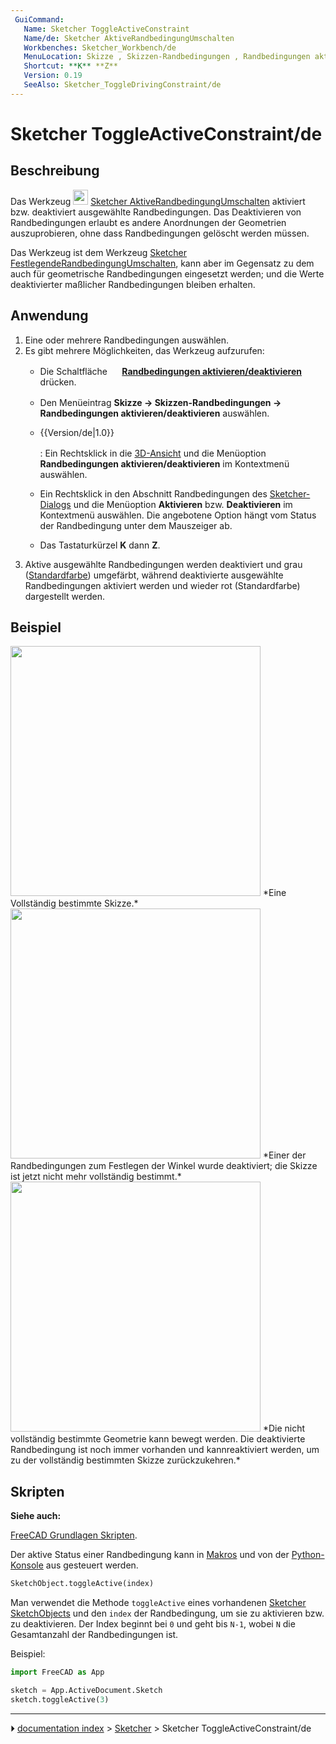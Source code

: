 ```yaml
---
 GuiCommand:
   Name: Sketcher ToggleActiveConstraint
   Name/de: Sketcher AktiveRandbedingungUmschalten
   Workbenches: Sketcher_Workbench/de
   MenuLocation: Skizze , Skizzen-Randbedingungen , Randbedingungen aktivieren/deaktivieren
   Shortcut: **K** **Z**
   Version: 0.19
   SeeAlso: Sketcher_ToggleDrivingConstraint/de
---
```


# Sketcher ToggleActiveConstraint/de



## Beschreibung

Das Werkzeug <img alt="" src=images/Sketcher_ToggleActiveConstraint.svg  style="width:24px;"> [Sketcher AktiveRandbedingungUmschalten](Sketcher_ToggleActiveConstraint/de.md) aktiviert bzw. deaktiviert ausgewählte Randbedingungen. Das Deaktivieren von Randbedingungen erlaubt es andere Anordnungen der Geometrien auszuprobieren, ohne dass Randbedingungen gelöscht werden müssen.

Das Werkzeug ist dem Werkzeug [Sketcher FestlegendeRandbedingungUmschalten](Sketcher_ToggleDrivingConstraint/de.md), kann aber im Gegensatz zu dem auch für geometrische Randbedingungen eingesetzt werden; und die Werte deaktivierter maßlicher Randbedingungen bleiben erhalten.



## Anwendung

1.  Eine oder mehrere Randbedingungen auswählen.
2.  Es gibt mehrere Möglichkeiten, das Werkzeug aufzurufen:
    -   Die Schaltfläche **<img src="images/Sketcher_ToggleActiveConstraint.svg" width=16px> [Randbedingungen aktivieren/deaktivieren](Sketcher_ToggleActiveConstraint/de.md)** drücken.

    -   Den Menüeintrag **Skizze → Skizzen-Randbedingungen → <img src="images/Sketcher_ToggleActiveConstraint.svg" width=16px> Randbedingungen aktivieren/deaktivieren** auswählen.

    -   
        {{Version/de|1.0}}
        
        : Ein Rechtsklick in die [3D-Ansicht](3D_view/de.md) und die Menüoption **<img src="images/Sketcher_ToggleActiveConstraint.svg" width=16px> Randbedingungen aktivieren/deaktivieren** im Kontextmenü auswählen.

    -   Ein Rechtsklick in den Abschnitt Randbedingungen des [Sketcher-Dialogs](Sketcher_Dialog/de.md) und die Menüoption **Aktivieren** bzw. **Deaktivieren** im Kontextmenü auswählen. Die angebotene Option hängt vom Status der Randbedingung unter dem Mauszeiger ab.

    -   Das Tastaturkürzel **K** dann **Z**.
3.  Aktive ausgewählte Randbedingungen werden deaktiviert und grau ([Standardfarbe](Sketcher_Preferences/de#Darstellung.md)) umgefärbt, während deaktivierte ausgewählte Randbedingungen aktiviert werden und wieder rot (Standardfarbe) dargestellt werden.



## Beispiel

<img alt="" src=images/Sketcher_ToggleActiveConstraint_example_active.png  style="width:400px;"> 
*Eine Vollständig bestimmte Skizze‎.*

<img alt="" src=images/Sketcher_ToggleActiveConstraint_example_disabled_1.png  style="width:400px;"> 
*Einer der Randbedingungen zum Festlegen der Winkel wurde deaktiviert; die Skizze ist jetzt nicht mehr vollständig bestimmt.*

<img alt="" src=images/Sketcher_ToggleActiveConstraint_example_disabled_2.png  style="width:400px;"> 
*Die nicht vollständig bestimmte Geometrie kann bewegt werden. Die deaktivierte Randbedingung ist noch immer vorhanden und kannreaktiviert werden, um zu der vollständig bestimmten Skizze zurückzukehren.*



## Skripten


**Siehe auch:**

[FreeCAD Grundlagen Skripten](FreeCAD_Scripting_Basics/de.md).

Der aktive Status einer Randbedingung kann in [Makros](macros/de.md) und von der [Python-Konsole](Python_console/de.md) aus gesteuert werden. 
```python
SketchObject.toggleActive(index)
```

Man verwendet die Methode `toggleActive` eines vorhandenen [Sketcher SketchObjects](Sketcher_SketchObject/de.md) und den `index` der Randbedingung, um sie zu aktivieren bzw. zu deaktivieren. Der Index beginnt bei `0` und geht bis `N-1`, wobei `N` die Gesamtanzahl der Randbedingungen ist.

Beispiel: 
```python
import FreeCAD as App

sketch = App.ActiveDocument.Sketch
sketch.toggleActive(3)
```



---
⏵ [documentation index](../README.md) > [Sketcher](Sketcher_Workbench.md) > Sketcher ToggleActiveConstraint/de
